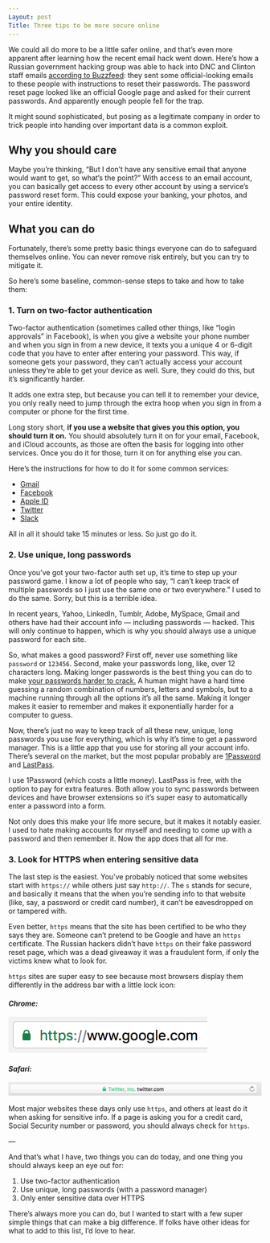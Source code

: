 ```yaml
---
Layout: post
Title: Three tips to be more secure online
---
```

We could all do more to be a little safer online, and that’s even more apparent after learning how the recent email hack went down. Here’s how a Russian government hacking group was able to hack into DNC and Clinton staff emails [according to Buzzfeed](https://www.buzzfeed.com/sheerafrenkel/russian-hackers-faked-gmail-password-form-to-invade-dnc-emai): they sent some official-looking emails to these people with instructions to reset their passwords. The password reset page looked like an official Google page and asked for their current passwords. And apparently enough people fell for the trap.

It might sound sophisticated, but posing as a legitimate company in order to trick people into handing over important data is a common exploit. 

<!--more-->

## Why you should care
Maybe you’re thinking, “But I don’t have any sensitive email that anyone would want to get, so what’s the point?” With access to an email account, you can basically get access to every other account by using a service’s password reset form. This could expose your banking, your photos, and your entire identity.

## What you can do
Fortunately, there’s some pretty basic things everyone can do to safeguard themselves online. You can never remove risk entirely, but you can try to mitigate it. 

So here’s some baseline, common-sense steps to take and how to take them:

### 1. Turn on two-factor authentication
Two-factor authentication (sometimes called other things, like “login approvals” in Facebook), is when you give a website your phone number and when you sign in from a new device, it texts you a unique 4 or 6-digit code that you have to enter after entering your password. This way, if someone gets your password, they can’t actually access your account unless they’re able to get your device as well. Sure, they could do this, but it’s significantly harder. 

It adds one extra step, but because you can tell it to remember your device, you only really need to jump through the extra hoop when you sign in from a computer or phone for the first time. 

Long story short, **if you use a website that gives you this option, you should turn it on.** You should absolutely turn it on for your email, Facebook, and iCloud accounts, as those are often the basis for logging into other services. Once you do it for those, turn it on for anything else you can. 

Here’s the instructions for how to do it for some common services:
- [Gmail](https://www.google.com/landing/2step/)
- [Facebook](https://www.facebook.com/help/148233965247823)
- [Apple ID](https://support.apple.com/en-us/HT204915)
- [Twitter](https://support.twitter.com/articles/20170388)
- [Slack](https://get.slack.help/hc/en-us/articles/204509068-Set-up-two-factor-authentication)

All in all it should take 15 minutes or less. So just go do it.

### 2. Use unique, long passwords
Once you’ve got your two-factor auth set up, it’s time to step up your password game. I know a lot of people who say, “I can’t keep track of multiple passwords so I just use the same one or two everywhere.” I used to do the same. Sorry, but this is a terrible idea. 

In recent years, Yahoo, LinkedIn, Tumblr, Adobe, MySpace, Gmail and others have had their account info — including passwords — hacked. This will only continue to happen, which is why you should always use a unique password for each site.

So, what makes a good password? First off, never use something like `password` or `123456`. Second, make your passwords long, like, over 12 characters long. Making longer passwords is the best thing you can do to make [your passwords harder to crack.](http://xkcd.com/936/) A human might have a hard time guessing a random combination of numbers, letters and symbols, but to a machine running through all the options it’s all the same. Making it longer makes it easier to remember and makes it exponentially harder for a computer to guess.

Now, there’s just no way to keep track of all these new, unique, long passwords you use for everything, which is why it’s time to get a password manager. This is a little app that you use for storing all your account info. There’s several on the market, but the most popular probably are [1Password](https://1password.com) and [LastPass](https://lastpass.com). 

I use 1Password (which costs a little money). LastPass is free, with the option to pay for extra features. Both allow you to sync passwords between devices and have browser extensions so it’s super easy to automatically enter a password into a form.

Not only does this make your life more secure, but it makes it notably easier. I used to hate making accounts for myself and needing to come up with a password and then remember it. Now the app does that all for me.

### 3. Look for HTTPS when entering sensitive data
The last step is the easiest. You’ve probably noticed that some websites start with `https://` while others just say `http://`. The `s` stands for secure, and basically it means that the when you’re sending info to that website (like, say, a password or credit card number), it can’t be eavesdropped on or tampered with.

Even better, `https` means that the site has been certified to be who they says they are. Someone can’t pretend to be Google and have an `https` certificate. The Russian hackers didn’t have `https` on their fake password reset page, which was a dead giveaway it was a fraudulent form, if only the victims knew what to look for.

`https` sites are super easy to see because most browsers display them differently in the address bar with a little lock icon:

#### *Chrome:*
![Chrome HTTPS](/img/2016/chrome.png)

#### *Safari:*
![Safari HTTPS](/img/2016/safari.png)

Most major websites these days only use `https`, and others at least do it when asking for sensitive info. If a page is asking you for a credit card, Social Security number or password, you should always check for `https`. 

—

And that’s what I have, two things you can do today, and one thing you should always keep an eye out for:

1. Use two-factor authentication
2. Use unique, long passwords (with a password manager)
3. Only enter sensitive data over HTTPS

There’s always more you can do, but I wanted to start with a few super simple things that can make a big difference. If folks have other ideas for what to add to this list, I’d love to hear.